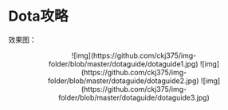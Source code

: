 # Dota攻略
效果图：
<center>
![img](https://github.com/ckj375/img-folder/blob/master/dotaguide/dotaguide1.jpg)
![img](https://github.com/ckj375/img-folder/blob/master/dotaguide/dotaguide2.jpg)
![img](https://github.com/ckj375/img-folder/blob/master/dotaguide/dotaguide3.jpg)
</center>
